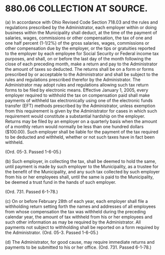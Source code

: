 880.06 COLLECTION AT SOURCE.
============================

​(a) In accordance with Ohio Revised Code Section 718.03 and the rules
and regulations prescribed by the Administrator, each employer within or
doing business within the Municipality shall deduct, at the time of the
payment of salaries, wages, commissions or other compensation, the tax
of one and one half percent (1-1/2%) of the gross salaries, wages,
commissions or other compensation due by the employer, or the tips or
gratuities reported to the employer by each employee for Social Security
or Federal income tax purposes, and shall, on or before the last day of
the month following the close of each preceding month, make a return and
pay to the Administrator the amount of taxes so deducted. The returns
shall be on a form or forms prescribed by or acceptable to the
Administrator and shall be subject to the rules and regulations
prescribed therefor by the Administrator. The Administrator may adopt
rules and regulations allowing such tax return forms to be filed by
electronic means. Effective January 1, 2005, every employer required to
withhold the tax on compensation paid shall make payments of withheld
tax electronically using one of the electronic funds transfer (EFT)
methods prescribed by the Administrator, unless exemption from this
requirement is given by the Administrator for cases in which such
requirement would constitute a substantial hardship on the employer.
Returns may be filed by an employer on a quarterly basis when the amount
of a monthly return would normally be less than one hundred dollars
($100.00). Such employer shall be liable for the payment of the tax
required to be deducted and withheld, whether or not such taxes have in
fact been withheld.

(Ord. 05-3. Passed 1-6-05.)

​(b) Such employer, in collecting the tax, shall be deemed to hold the
same, until payment is made by such employer to the Municipality, as a
trustee for the benefit of the Municipality, and any such tax collected
by such employer from his or her employees shall, until the same is paid
to the Municipality, be deemed a trust fund in the hands of such
employer.

(Ord. 731. Passed 6-1-78.)

​(c) On or before February 28th of each year, each employer shall file a
withholding return setting forth the names and addresses of all
employees from whose compensation the tax was withheld during the
preceding calendar year, the amount of tax withheld from his or her
employees and such other information as may be required by the
Administrator. All payments not subject to withholding shall be reported
on a form required by the Administrator. (Ord. 05-3. Passed 1-6-05.)

​(d) The Administrator, for good cause, may require immediate returns
and payments to be submitted to his or her office. (Ord. 731. Passed
6-1-78.)
